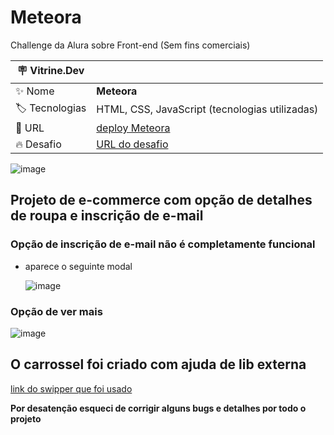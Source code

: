 # Meteora

Challenge da Alura sobre Front-end (Sem fins comerciais)

| :placard: Vitrine.Dev |     |
| -------------  | --- |
| :sparkles: Nome        | **Meteora**
| :label: Tecnologias | HTML, CSS, JavaScript (tecnologias utilizadas)
| :rocket: URL         | [deploy Meteora](https://meteora-liart.vercel.app/)
| :fire: Desafio     | [URL do desafio](https://www.alura.com.br/challenges/front-end-7)

<!-- Inserir imagem com a #vitrinedev ao final do link -->
![image](https://github.com/FabricioZago/Meteora/assets/124259349/06473390-129a-461c-8075-3fd500b2bc9e#vitrinedev)


## Projeto de e-commerce com opção de detalhes de roupa e inscrição de e-mail

### Opção de inscrição de e-mail não é completamente funcional

- aparece o seguinte modal

  ![image](https://github.com/FabricioZago/Meteora/assets/124259349/427a593a-2e16-4c9c-9eb4-2de0c8a58d05)

### Opção de ver mais

![image](https://github.com/FabricioZago/Meteora/assets/124259349/c6d2411d-4869-49af-958a-2b94e9138636)

## O carrossel foi criado com ajuda de lib externa
[link do swipper que foi usado](https://swiperjs.com)

**Por desatenção esqueci de corrigir alguns bugs e detalhes por todo o projeto**
